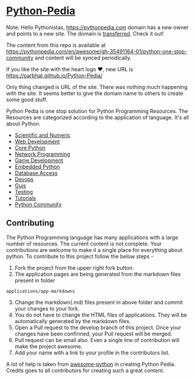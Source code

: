 # [Python-Pedia](https://parbhat.github.io/Python-Pedia/)

Note: Hello Pythonistas, https://pythonpedia.com  domain has a new owner and points to a new site. The domain is [transferred](https://twitter.com/pythonpedia/status/1091675818391089153). Check it out!

The content from this repo is available at https://pythonpedia.com/en/awesome/gh-35491164-01/python-one-stop-community and content will be synced periodically.

If you like the site with the heart logo ❤️, new URL is https://parbhat.github.io/Python-Pedia/ 

Only thing changed is URL of the site. There was nothing much happening with the site. It seems better to give the domain name to others to create some good stuff.

Python Pedia is one stop solution for Python Programming Resources. The Resources are categorized according to the application of language. It's all about Python.

* [Scientific and Numeric](https://parbhat.github.io/Python-Pedia/applications/scientific-and-numeric.html)
* [Web Development](https://parbhat.github.io/Python-Pedia/applications/web-development.html)
* [Core Python](https://parbhat.github.io/Python-Pedia/applications/core-python.html)
* [Network Programming](https://parbhat.github.io/Python-Pedia/applications/network-programming.html)
* [Game Development](https://parbhat.github.io/Python-Pedia/applications/game-development.html)
* [Embedded Python](https://parbhat.github.io/Python-Pedia/applications/embedded-python.html)
* [Database Access](https://parbhat.github.io/Python-Pedia/applications/database-access.html)
* [Devops](https://parbhat.github.io/Python-Pedia/applications/devops.html)
* [Guis](https://parbhat.github.io/Python-Pedia/applications/guis.html)
* [Testing](https://parbhat.github.io/Python-Pedia/applications/testing.html)
* [Tutorials](https://parbhat.github.io/Python-Pedia/applications/tutorials.html)
* [Python Community](https://parbhat.github.io/Python-Pedia/applications/community.html)

Contributing
------------

The Python Programming language has many applications with a large number of resources. The current content is not complete. Your contributions are welcome to make it a single place for everything about python. To contribute to this project follow the below steps - 

1. Fork the project from the upper right fork button.
2. The application pages are being generated from the markdown files present in folder 

  `applications/app-markdowns`

3. Change the markdown(.md) files present in above folder and commit your changes to your fork.
4. You do not have to change the HTML files of applications. They will be automatically generated by the markdown files.
5. Open a Pull request to the develop branch of this project. Once your changes have been confirmed, your Pull request will be merged.
6. Pull request can be small also. Even a single line of contribution will make the project awesome.
7. Add your name with a link to your profile in the contributors list.

A lot of help is taken from [awesome-python](https://github.com/vinta/awesome-python) in creating Python Pedia. Credits goes to all contributors for creating such a great content.
